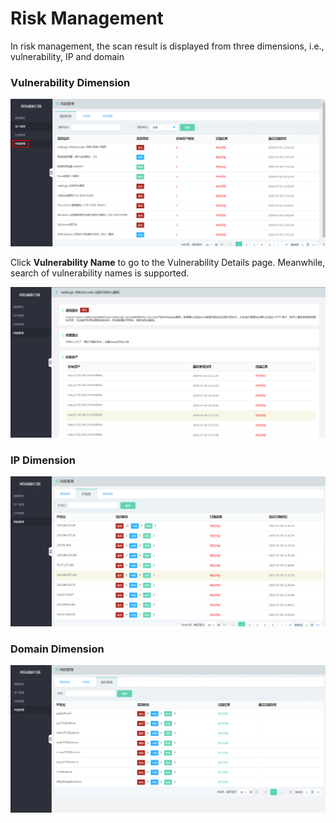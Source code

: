 # Risk Management

In risk management, the scan result is displayed from three dimensions, i.e., vulnerability, IP and domain

### Vulnerability Dimension

  ![](../../../../image/Website-Threat-Inspector/webscan-risk1.png)

Click **Vulnerability Name** to go to the Vulnerability Details page. Meanwhile, search of vulnerability names is supported.
  
  ![](../../../../image/Website-Threat-Inspector/webscan-risk2.png)

### IP Dimension

  ![](../../../../image/Website-Threat-Inspector/webscan-risk3.png)

### Domain Dimension

  ![](../../../../image/Website-Threat-Inspector/webscan-risk4.png)
